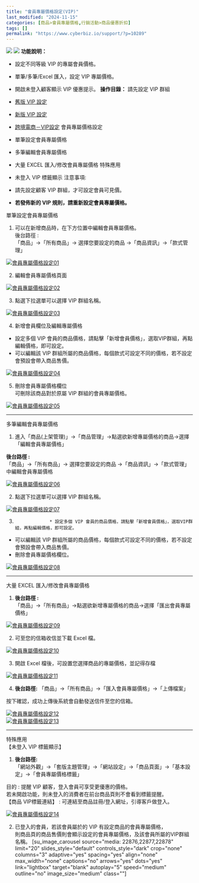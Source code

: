 ```yaml
---
title: "會員專屬價格設定(VIP)"
last_modified: "2024-11-15"
categories: [商品>會員專屬價格,行銷活動>商品優惠折扣]
tags: []
permalink: "https://www.cyberbiz.io/support/?p=10289"
---
```


![](https://www.cyberbiz.io/support/wp-content/uploads/適用站別.png)
[![](https://www.cyberbiz.io/support/wp-content/uploads/台灣站.png)](https://www.cyberbiz.io/support/?page_id=2490)
**功能說明：**  

* 設定不同等級 VIP 的專屬會員價格。
* 單筆/多筆/Excel 匯入，設定 VIP 專屬價格。
* 開啟未登入顧客顯示 VIP 優惠提示。
**操作目錄：** 請先設定 VIP 群組

* [舊版 VIP 設定 ](https://www.cyberbiz.io/support/?p=2706)
* [新版 VIP 設定 ](https://www.cyberbiz.io/support/?p=11860)
* [跨境電商－VIP設定](https://www.cyberbiz.io/support/?p=36078)
會員專屬價格設定

* 單筆設定會員專屬價格
* 多筆編輯會員專屬價格
* 大量 EXCEL 匯入/修改會員專屬價格
特殊應用

* 未登入 VIP 標籤顯示
注意事項:  

* 請先設定顧客 VIP 群組，才可設定會員可見價。
* **若發佈新的 VIP 規則，請重新設定會員專屬價格。**

單筆設定會員專屬價格

1. 可以在新增商品時，在下方位置中編輯會員專屬價格。  
後台路徑 :  
「商品」→「所有商品」→ 選擇您要設定的商品 →「商品資訊」→「款式管理」  

[![會員專屬價格設定01](https://www.cyberbiz.io/support/wp-content/uploads/會員專屬價格設定01.png)](https://www.cyberbiz.io/support/wp-content/uploads/會員專屬價格設定01.png)



2. 編輯會員專屬價格頁面   

[![會員專屬價格設定02](https://www.cyberbiz.io/support/wp-content/uploads/會員專屬價格設定02.png)](https://www.cyberbiz.io/support/wp-content/uploads/會員專屬價格設定02.png)



3. 點選下拉選單可以選擇 VIP 群組名稱。   

[![會員專屬價格設定03](https://www.cyberbiz.io/support/wp-content/uploads/會員專屬價格設定03.png)](https://www.cyberbiz.io/support/wp-content/uploads/會員專屬價格設定03.png)



4. 新增會員欄位及編輯專屬價格  


* 設定多個 VIP 會員的商品價格，請點擊「新增會員價格」，選取VIP群組，再點編輯價格，即可設定。
* 可以編輯該 VIP 群組所屬的商品價格，每個款式可設定不同的價格，若不設定會預設會帶入商品售價。  

[![會員專屬價格設定04](https://www.cyberbiz.io/support/wp-content/uploads/會員專屬價格設定04.png)](https://www.cyberbiz.io/support/wp-content/uploads/會員專屬價格設定04.png)



5. 刪除會員專屬價格欄位  
可刪除該商品對於原屬 VIP 群組的會員專屬價格。  

[![會員專屬價格設定05](https://www.cyberbiz.io/support/wp-content/uploads/會員專屬價格設定05.png)](https://www.cyberbiz.io/support/wp-content/uploads/會員專屬價格設定05.png)



* * *

多筆編輯會員專屬價格  

1. 進入「商品(上架管理)」→「商品管理」→點選欲新增專屬價格的商品→選擇「編輯會員專屬價格」  

**後台路徑 :**  
「商品」→「所有商品」→ 選擇您要設定的商品 →「商品資訊」→「款式管理」中編輯會員專屬價格  

[![會員專屬價格設定06](https://www.cyberbiz.io/support/wp-content/uploads/會員專屬價格設定06.png)](https://www.cyberbiz.io/support/wp-content/uploads/會員專屬價格設定06.png)




2. 點選下拉選單可以選擇 VIP 群組名稱。  

[![會員專屬價格設定07](https://www.cyberbiz.io/support/wp-content/uploads/會員專屬價格設定07.png)](https://www.cyberbiz.io/support/wp-content/uploads/會員專屬價格設定07.png)




3.                  * 設定多個 VIP 會員的商品價格，請點擊「新增會員價格」，選取VIP群組，再點編輯價格，即可設定。
* 可以編輯該 VIP 群組所屬的商品價格，每個款式可設定不同的價格，若不設定會預設會帶入商品售價。
* 刪除會員專屬價格欄位。  

[![會員專屬價格設定08](https://www.cyberbiz.io/support/wp-content/uploads/會員專屬價格設定08.png)](https://www.cyberbiz.io/support/wp-content/uploads/會員專屬價格設定08.png)



* * *

大量 EXCEL 匯入/修改會員專屬價格  

1. **後台路徑 :**   
「商品」→「所有商品」→點選欲新增專屬價格的商品→選擇「匯出會員專屬價格」  

[![會員專屬價格設定09](https://www.cyberbiz.io/support/wp-content/uploads/會員專屬價格設定09.png)](https://www.cyberbiz.io/support/wp-content/uploads/會員專屬價格設定09.png)




2. 可至您的信箱收信並下載 Excel 檔。  

[![會員專屬價格設定10](https://www.cyberbiz.io/support/wp-content/uploads/2021/11/會員專屬價格設定10.png)](https://www.cyberbiz.io/support/wp-content/uploads/2021/11/會員專屬價格設定10.png)




3. 開啟 Excel 檔後，可設置您選擇商品的專屬價格，並記得存檔   

[![會員專屬價格設定11](https://www.cyberbiz.io/support/wp-content/uploads/2021/11/會員專屬價格設定11.png)](https://www.cyberbiz.io/support/wp-content/uploads/2021/11/會員專屬價格設定11.png)




4. **後台路徑:** 「商品」→「所有商品」→「匯入會員專屬價格」→「上傳檔案」   

按下確認，成功上傳後系統會自動發送信件至您的信箱。  

[![會員專屬價格設定12](https://www.cyberbiz.io/support/wp-content/uploads/2021/11/會員專屬價格設定12.png)](https://www.cyberbiz.io/support/wp-content/uploads/2021/11/會員專屬價格設定12.png)  
[![會員專屬價格設定13](https://www.cyberbiz.io/support/wp-content/uploads/2021/11/會員專屬價格設定13.png)](https://www.cyberbiz.io/support/wp-content/uploads/2021/11/會員專屬價格設定13.png)



* * *

特殊應用  
【未登入 VIP 標籤顯示】  


1. **後台路徑:**   
「網站外觀」→「套版主題管理」→「網站設定」→「商品頁面」→「基本設定」→「會員專屬價格標籤」  

目的 : 提醒 VIP 顧客，登入會員可享受更優惠的價格。  
若未開啟功能，則未登入的消費者在前台商品頁則不會看到標籤提醒。  
【商品 VIP標籤連結】 : 可連結至商品註冊/登入網址，引導客戶做登入。  

[![會員專屬價格設定14](https://www.cyberbiz.io/support/wp-content/uploads/會員專屬價格標籤.png)](https://www.cyberbiz.io/support/wp-content/uploads/會員專屬價格標籤.png)




2. 已登入的會員，若該會員屬於的 VIP 有設定商品的會員專屬價格，  
則商品頁的商品售價則會顯示設定的會員專屬價格，及該會員所屬的VIP群組名稱。 [su_image_carousel source="media:
22876,22877,22878" limit="20" slides_style="default" controls_style="dark"
crop="none" columns="3" adaptive="yes" spacing="yes" align="none"
max_width="none" captions="no" arrows="yes" dots="yes" link="lightbox"
target="blank" autoplay="5" speed="medium" outline="no" image_size="medium"
class=""]



